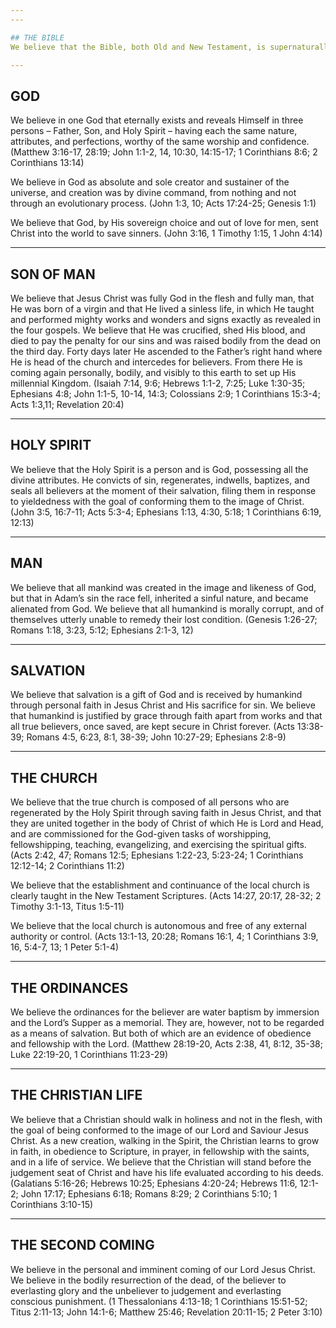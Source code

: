 ```yaml
---
---

## THE BIBLE
We believe that the Bible, both Old and New Testament, is supernaturally inspired, so that it is inerrant in the original manuscripts and preserved by God in its verbal and plenary inspiration, so that it is a divinely authoritative standard for every age and every life. (Matthew 5:18; 1 Corinthians 2:13; 2 Timothy 3:16-17; 2 Peter 1:21)

---
```


## GOD
We believe in one God that eternally exists and reveals Himself in three persons – Father, Son, and Holy Spirit – having each the same nature, attributes, and perfections, worthy of the same worship and confidence. (Matthew 3:16-17, 28:19; John 1:1-2, 14, 10:30, 14:15-17; 1 Corinthians 8:6; 2 Corinthians 13:14)

We believe in God as absolute and sole creator and sustainer of the universe, and creation was by divine command, from nothing and not through an evolutionary process. (John 1:3, 10; Acts 17:24-25; Genesis 1:1)

We believe that God, by His sovereign choice and out of love for men, sent Christ into the world to save sinners. (John 3:16, 1 Timothy 1:15, 1 John 4:14)

---

## SON OF MAN
We believe that Jesus Christ was fully God in the flesh and fully man, that He was born of a virgin and that He lived a sinless life, in which He taught and performed mighty works and wonders and signs exactly as revealed in the four gospels. We believe that He was crucified, shed His blood, and died to pay the penalty for our sins and was raised bodily from the dead on the third day. Forty days later He ascended to the Father’s right hand where He is head of the church and intercedes for believers. From there He is coming again personally, bodily, and visibly to this earth to set up His millennial Kingdom. (Isaiah 7:14, 9:6; Hebrews 1:1-2, 7:25; Luke 1:30-35; Ephesians 4:8; John 1:1-5, 10-14, 14:3; Colossians 2:9; 1 Corinthians 15:3-4; Acts 1:3,11; Revelation 20:4)

---

## HOLY SPIRIT
We believe that the Holy Spirit is a person and is God, possessing all the divine attributes. He convicts of sin, regenerates, indwells, baptizes, and seals all believers at the moment of their salvation, filing them in response to yieldedness with the goal of conforming them to the image of Christ. (John 3:5, 16:7-11; Acts 5:3-4; Ephesians 1:13, 4:30, 5:18; 1 Corinthians 6:19, 12:13)

---

## MAN
We believe that all mankind was created in the image and likeness of God, but that in Adam’s sin the race fell, inherited a sinful nature, and became alienated from God. We believe that all humankind is morally corrupt, and of themselves utterly unable to remedy their lost condition. (Genesis 1:26-27; Romans 1:18, 3:23, 5:12; Ephesians 2:1-3, 12)

---

## SALVATION
We believe that salvation is a gift of God and is received by humankind through personal faith in Jesus Christ and His sacrifice for sin. We believe that humankind is justified by grace through faith apart from works and that all true believers, once saved, are kept secure in Christ forever. (Acts 13:38-39; Romans 4:5, 6:23, 8:1, 38-39; John 10:27-29; Ephesians 2:8-9)

---

## THE CHURCH
We believe that the true church is composed of all persons who are regenerated by the Holy Spirit through saving faith in Jesus Christ, and that they are united together in the body of Christ of which He is Lord and Head, and are commissioned for the God-given tasks of worshipping, fellowshipping, teaching, evangelizing, and exercising the spiritual gifts. (Acts 2:42, 47; Romans 12:5; Ephesians 1:22-23, 5:23-24; 1 Corinthians 12:12-14; 2 Corinthians 11:2)

We believe that the establishment and continuance of the local church is clearly taught in the New Testament Scriptures. (Acts 14:27, 20:17, 28-32; 2 Timothy 3:1-13, Titus 1:5-11)

We believe that the local church is autonomous and free of any external authority or control. (Acts 13:1-13, 20:28; Romans 16:1, 4; 1 Corinthians 3:9, 16, 5:4-7, 13; 1 Peter 5:1-4)

---

## THE ORDINANCES
We believe the ordinances for the believer are water baptism by immersion and the Lord’s Supper as a memorial. They are, however, not to be regarded as a means of salvation. But both of which are an evidence of obedience and fellowship with the Lord. (Matthew 28:19-20, Acts 2:38, 41, 8:12, 35-38; Luke 22:19-20, 1 Corinthians 11:23-29)

---

## THE CHRISTIAN LIFE
We believe that a Christian should walk in holiness and not in the flesh, with the goal of being conformed to the image of our Lord and Saviour Jesus Christ. As a new creation, walking in the Spirit, the Christian learns to grow in faith, in obedience to Scripture, in prayer, in fellowship with the saints, and in a life of service. We believe that the Christian will stand before the judgement seat of Christ and have his life evaluated according to his deeds. (Galatians 5:16-26; Hebrews 10:25; Ephesians 4:20-24; Hebrews 11:6, 12:1-2; John 17:17; Ephesians 6:18; Romans 8:29; 2 Corinthians 5:10; 1 Corinthians 3:10-15)

---

## THE SECOND COMING
We believe in the personal and imminent coming of our Lord Jesus Christ. We believe in the bodily resurrection of the dead, of the believer to everlasting glory and the unbeliever to judgement and everlasting conscious punishment. (1 Thessalonians 4:13-18; 1 Corinthians 15:51-52; Titus 2:11-13; John 14:1-6; Matthew 25:46; Revelation 20:11-15; 2 Peter 3:10)
